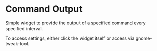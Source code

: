 Command Output
=====================================

Simple widget to provide the output of a specified command every specified interval.

To access settings, either click the widget itself or access via gnome-tweak-tool.


